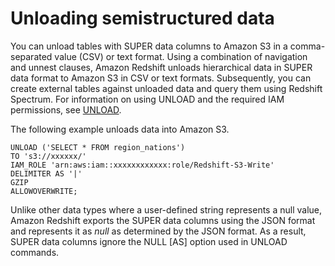 # Unloading semistructured data<a name="unload-super"></a>

You can unload tables with SUPER data columns to Amazon S3 in a comma\-separated value \(CSV\) or text format\. Using a combination of navigation and unnest clauses, Amazon Redshift unloads hierarchical data in SUPER data format to Amazon S3 in CSV or text formats\. Subsequently, you can create external tables against unloaded data and query them using Redshift Spectrum\. For information on using UNLOAD and the required IAM permissions, see [UNLOAD](r_UNLOAD.md)\. 

The following example unloads data into Amazon S3\.

```
UNLOAD ('SELECT * FROM region_nations')
TO 's3://xxxxxx/'
IAM_ROLE 'arn:aws:iam::xxxxxxxxxxxx:role/Redshift-S3-Write'
DELIMITER AS '|'
GZIP
ALLOWOVERWRITE;
```

Unlike other data types where a user\-defined string represents a null value, Amazon Redshift exports the SUPER data columns using the JSON format and represents it as *null* as determined by the JSON format\. As a result, SUPER data columns ignore the NULL \[AS\] option used in UNLOAD commands\.